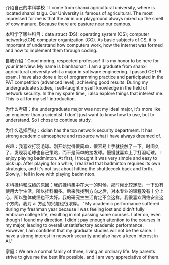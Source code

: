 介绍自己的本科学校：I come from shanxi  agricultural university, where is located shanxi taigu. Our University is famous of agricultural. The most impressed for me is that  the air in our playground always mixed up the smell of cow manure, Because there are pasture near our campus.

本科学了哪些科目：data struct (DS); operating system (OS); computer networks;(CN) computer organization (CO). As basic subjects of CS, it is important of understand how computers work, how the internet was formed and how to implement them through coding.

自我介绍：Good moring, respected professor! It is my honor to be here for your interview. My name is bianhaonan. I am a graduate from shanxi agricultural university whit a major in software engineering.
I passed CET-6 exam. I have also done a lot of programming practice and participated in the PAT competition (advanced level), achieving good results. During my undergraduate studies, i self-taught myself knowledge in the field of network security. In the my spare time, i also explore things that interest me.
This is all for my self-introduction.

为什么考研：the undergraduate major was not my ideal major, it's more like an engineer than a scientist. I don't just want to know how to use, but to understand. So i chose to continue study.

为什么选择西电：xidian has  the top network security department. It has strong academic atmosphere and resource what i have always dreamed of.  

兴趣：我喜欢打羽毛球。刚开始觉得很简单，很容易上手就接触了一下。时间久了，发现羽毛球也自己策略，而不是简单的接发球。慢慢就喜欢上了打羽毛球。
I enjoy playing badminton. At first, I thought it was very simple and easy to pick up. After playing for a while, I realized that badminton requires its own strategies, and it's not just about hitting the shuttlecock back and forth. Slowly, I fell in love with playing badminton.

本科挂科和成绩的原因：我的挂科集中在大一的时候，那时候比较迷茫，一下没有使用大学生活，所以挂科偏多。后来我找到方向之后，对本专业的课程没有十分上心，所以整体成绩也不太好。我的研究生生活肯定不会这样。我很喜欢网络安全这个方向，我对 ai 方面的兴趣也很浓厚。
"My academic performance suffered during my freshman year because I was feeling lost and didn't fully embrace college life, resulting in not passing some courses. Later on, even though I found my direction, I didn't pay enough attention to the courses in my major, leading to overall unsatisfactory academic performance. However, I am confident that my graduate studies will not be the same. I have a strong interest in network security and also have a keen interest in AI."

家庭：We are a normal family of three, living an ordinary life. My parents strive to give me the best life possible, and I am very appreciative of them.